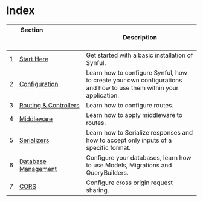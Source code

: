 # Index

||Section&nbsp; &nbsp; &nbsp; &nbsp; &nbsp; &nbsp; &nbsp; &nbsp; &nbsp;&nbsp; &nbsp; &nbsp; &nbsp; &nbsp; &nbsp; &nbsp; &nbsp; &nbsp; &nbsp; &nbsp; &nbsp; &nbsp; &nbsp; &nbsp; &nbsp; &nbsp; &nbsp;&nbsp; &nbsp; &nbsp; &nbsp; &nbsp; &nbsp; &nbsp; &nbsp; &nbsp;|Description|
|---|---|---|
|1|[Start Here](./Getting%20Started.md)|Get started with a basic installation of Synful.|
|2|[Configuration](./Configuration.md)|Learn how to configure Synful, how to create your own configurations and how to use them within your application.|
|3|[Routing & Controllers](./Routing%20%26%20Controllers.md)|Learn how to configure routes.|
|4|[Middleware](./Middleware.md)|Learn how to apply middleware to routes.|
|5|[Serializers](./Serializers.md)|Learn how to Serialize responses and how to accept only inputs of a specific format.|
|6|[Database Management](./Database%20Management.md)|Configure your databases, learn how to use Models, Migrations and QueryBuilders.|
|7|[CORS](./Cors.md)|Configure cross origin request sharing.|